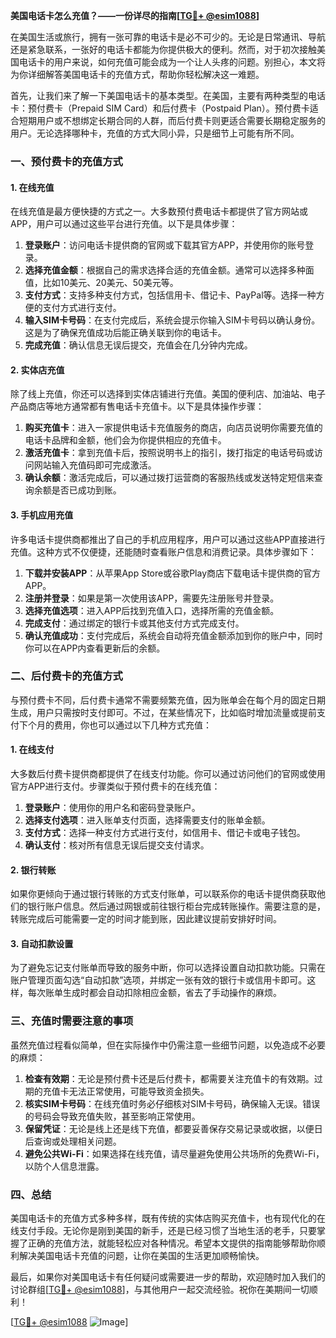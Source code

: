 **美国电话卡怎么充值？——一份详尽的指南[[TG💪+ @esim1088](https://t.me/s/esim1088)]**

在美国生活或旅行，拥有一张可靠的电话卡是必不可少的。无论是日常通讯、导航还是紧急联系，一张好的电话卡都能为你提供极大的便利。然而，对于初次接触美国电话卡的用户来说，如何充值可能会成为一个让人头疼的问题。别担心，本文将为你详细解答美国电话卡的充值方式，帮助你轻松解决这一难题。

首先，让我们来了解一下美国电话卡的基本类型。在美国，主要有两种类型的电话卡：预付费卡（Prepaid SIM Card）和后付费卡（Postpaid Plan）。预付费卡适合短期用户或不想绑定长期合同的人群，而后付费卡则更适合需要长期稳定服务的用户。无论选择哪种卡，充值的方式大同小异，只是细节上可能有所不同。

### **一、预付费卡的充值方式**

#### **1. 在线充值**
在线充值是最方便快捷的方式之一。大多数预付费电话卡都提供了官方网站或APP，用户可以通过这些平台进行充值。以下是具体步骤：

1. **登录账户**：访问电话卡提供商的官网或下载其官方APP，并使用你的账号登录。
2. **选择充值金额**：根据自己的需求选择合适的充值金额。通常可以选择多种面值，比如10美元、20美元、50美元等。
3. **支付方式**：支持多种支付方式，包括信用卡、借记卡、PayPal等。选择一种方便的支付方式进行支付。
4. **输入SIM卡号码**：在支付完成后，系统会提示你输入SIM卡号码以确认身份。这是为了确保充值成功后能正确关联到你的电话卡。
5. **完成充值**：确认信息无误后提交，充值会在几分钟内完成。

#### **2. 实体店充值**
除了线上充值，你还可以选择到实体店铺进行充值。美国的便利店、加油站、电子产品商店等地方通常都有售电话卡充值卡。以下是具体操作步骤：

1. **购买充值卡**：进入一家提供电话卡充值服务的商店，向店员说明你需要充值的电话卡品牌和金额，他们会为你提供相应的充值卡。
2. **激活充值卡**：拿到充值卡后，按照说明书上的指引，拨打指定的电话号码或访问网站输入充值码即可完成激活。
3. **确认余额**：激活完成后，可以通过拨打运营商的客服热线或发送特定短信来查询余额是否已成功到账。

#### **3. 手机应用充值**
许多电话卡提供商都推出了自己的手机应用程序，用户可以通过这些APP直接进行充值。这种方式不仅便捷，还能随时查看账户信息和消费记录。具体步骤如下：

1. **下载并安装APP**：从苹果App Store或谷歌Play商店下载电话卡提供商的官方APP。
2. **注册并登录**：如果是第一次使用该APP，需要先注册账号并登录。
3. **选择充值选项**：进入APP后找到充值入口，选择所需的充值金额。
4. **完成支付**：通过绑定的银行卡或其他支付方式完成支付。
5. **确认充值成功**：支付完成后，系统会自动将充值金额添加到你的账户中，同时你可以在APP内查看更新后的余额。

### **二、后付费卡的充值方式**

与预付费卡不同，后付费卡通常不需要频繁充值，因为账单会在每个月的固定日期生成，用户只需按时支付即可。不过，在某些情况下，比如临时增加流量或提前支付下个月的费用，你也可以通过以下几种方式充值：

#### **1. 在线支付**
大多数后付费卡提供商都提供了在线支付功能。你可以通过访问他们的官网或使用官方APP进行支付。步骤类似于预付费卡的在线充值：

1. **登录账户**：使用你的用户名和密码登录账户。
2. **选择支付选项**：进入账单支付页面，选择需要支付的账单金额。
3. **支付方式**：选择一种支付方式进行支付，如信用卡、借记卡或电子钱包。
4. **确认支付**：核对所有信息无误后提交支付请求。

#### **2. 银行转账**
如果你更倾向于通过银行转账的方式支付账单，可以联系你的电话卡提供商获取他们的银行账户信息。然后通过网银或前往银行柜台完成转账操作。需要注意的是，转账完成后可能需要一定的时间才能到账，因此建议提前安排好时间。

#### **3. 自动扣款设置**
为了避免忘记支付账单而导致的服务中断，你可以选择设置自动扣款功能。只需在账户管理页面勾选“自动扣款”选项，并绑定一张有效的银行卡或信用卡即可。这样，每次账单生成时都会自动扣除相应金额，省去了手动操作的麻烦。

### **三、充值时需要注意的事项**

虽然充值过程看似简单，但在实际操作中仍需注意一些细节问题，以免造成不必要的麻烦：

1. **检查有效期**：无论是预付费卡还是后付费卡，都需要关注充值卡的有效期。过期的充值卡无法正常使用，可能导致资金损失。
2. **核实SIM卡号码**：在线充值时务必仔细核对SIM卡号码，确保输入无误。错误的号码会导致充值失败，甚至影响正常使用。
3. **保留凭证**：无论是线上还是线下充值，都要妥善保存交易记录或收据，以便日后查询或处理相关问题。
4. **避免公共Wi-Fi**：如果选择在线充值，请尽量避免使用公共场所的免费Wi-Fi，以防个人信息泄露。

### **四、总结**

美国电话卡的充值方式多种多样，既有传统的实体店购买充值卡，也有现代化的在线支付手段。无论你是刚到美国的新手，还是已经习惯了当地生活的老手，只要掌握了正确的充值方法，就能轻松应对各种情况。希望本文提供的指南能够帮助你顺利解决美国电话卡充值的问题，让你在美国的生活更加顺畅愉快。

最后，如果你对美国电话卡有任何疑问或需要进一步的帮助，欢迎随时加入我们的讨论群组[[TG💪+ @esim1088](https://t.me/s/esim1088)]，与其他用户一起交流经验。祝你在美期间一切顺利！

[[TG💪+ @esim1088](https://t.me/s/esim1088) ![Image](https://i.postimg.cc/4NQfJmqS/Snipaste-2025-05-13-00-14-12.png)]